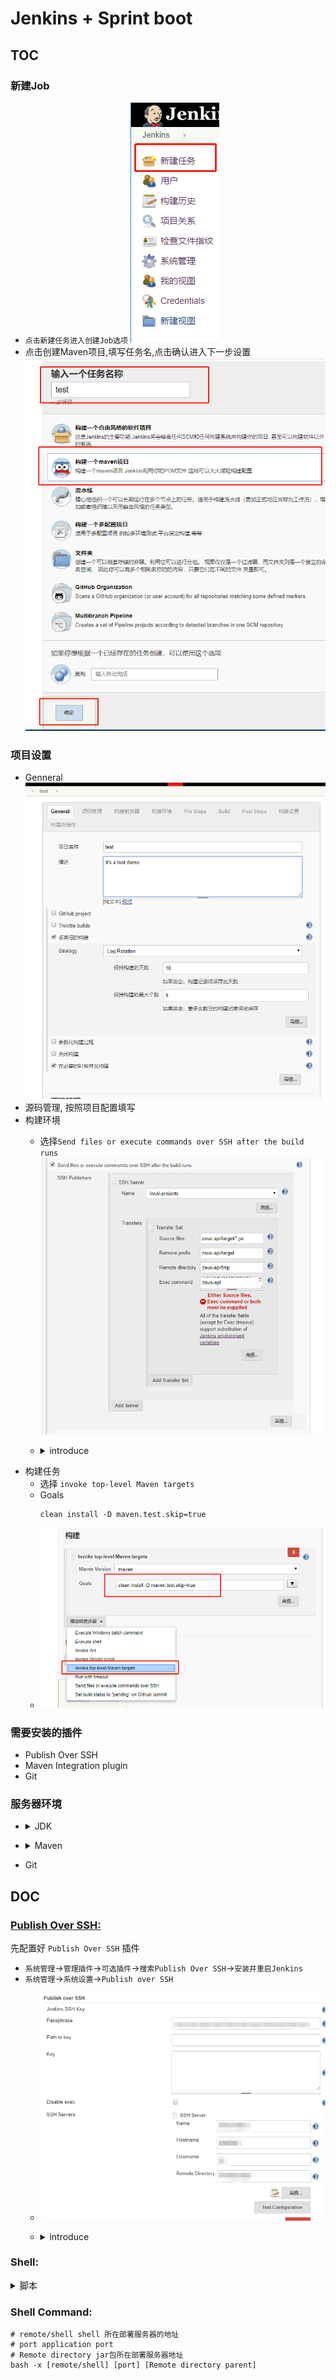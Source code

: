 
# Jenkins + Sprint boot

## TOC

### 新建Job
* `点击新建任务进入创建Job选项`
  ![新建任务](./screenshot/20180605110815.png)
* 点击创建Maven项目,填写任务名,点击确认进入下一步设置
  ![创建maven项目](./screenshot/20180605111939.png)

### 项目设置
* Genneral
  ![通用设置](./screenshot/20180605112207.png)
* 源码管理, 按照项目配置填写
* 构建环境
  * 选择`Send files or execute commands over SSH after the build runs`
  ![构建](./screenshot/20180605112933.png)
  * <details><summary>introduce</summary>

    名称|内容|说明
    :----:|:----:|:----:
    Name| 需要部署的服务器配置 | 需要安装 `Publish Over SSH`插件
    Souorce file | 安装包 | maven 打包后的包
    Remove Prefix | ~~移除前缀~~ | 略
    Remote directory | 远程地址 | 即所部署服务器预留地址<sup>[^Publish Over SSH](#powerbyoverssh)</sup>
    Exec command | `bash -x [remote/shell]`<sup>[^shell](#shell)</sup> | 部署任务结束后执行的任务<sup>[^shellcommand](#shellcommand)</sup>
</details>

* 构建任务
  * 选择 `invoke top-level Maven targets`
  * Goals
    ```shell
    clean install -D maven.test.skip=true
    ```
  * ![](./screenshot/20180605113754.png)
  
### 需要安装的插件
 * Publish Over SSH
 * Maven Integration plugin
 * Git

### 服务器环境
 * <details><summary>JDK</summary>
 
   * 选择手动安装
  </details>

 * <details><summary>Maven</summary>
   
   * 选择手动安装
</details>
   
 * Git 


## DOC

### <p id = "powerbyoverssh">[Publish Over SSH:](https://wiki.jenkins.io/display/JENKINS/Publish+Over+SSH+Plugin)</p> 

 先配置好 `Publish Over SSH` 插件
* `系统管理`->`管理插件`->`可选插件`->`搜索Publish Over SSH`->`安装并重启Jenkins`
* `系统管理`->`系统设置`->`Publish over SSH`
  * ![preview](./screenshot/20180605115225.png)
  
  * <details><summary>introduce</summary>
 
    名称|内容|说明
    :----:|:----:|:----:
    PassPhrase | *** | 部署服务器分配的用户密码
    Name | tag | 部署服务器别名
    Hostname | localhost | 主机地址，本机`localhost`
    Username | test | 部署服务器分配的用户名
    Remote Directory | ~~/home/test~~ | 服务器内部署位置
</details>

### <p id = "shell">Shell:</p>
<details><summary>脚本</summary>

> **`请赋予脚本写入权限u+x`**

```shell
#!/bin/bash -ilex

# Jenkins环境内使用服务器环境
export JAVA_HOME=/usr/local/java
export PATH=$JAVA_HOME/bin:$PATH
export CLASSPATH=.:$JAVA_HOME/lib/dt.jar:$JAVA_HOME/lib/tools.jar

# 查询端口占用情况
pidinfo=`sudo netstat -tunlp | grep $1 | awk '{print $7}'`
echo $pidindo
index="/"
pid=${pidinfo%$index*}
echo "it will be kill the pid with $pid"
if [ ! -z $pid ];then
 sudo kill -9 $pid
fi
# 运行sprint boot项目
tmp="$2/tmp/$2.jar"

if [ -f $tmp ];then
 echo "start service with $tmp"

 log="$2/$2.log"
# if [ ! -f $log ];then
#  sudo touch $log
#  sudo chmod 777 $log
# fi

 nohup java -jar "$tmp" > $log 2>&1 &
fi

```
</details>


### <p id = "shellcommand">Shell Command:</p>
```shell
# remote/shell shell 所在部署服务器的地址
# port application port
# Remote directory jar包所在部署服务器地址
bash -x [remote/shell] [port] [Remote directory parent]
```

<!-- </details> -->

